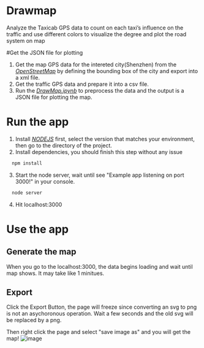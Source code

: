 # Drawmap
Analyze the Taxicab GPS data to count on each taxi’s influence on the traffic and use different colors to visualize the degree and plot the road system on map

#Get the JSON file for plotting
1. Get the map GPS data for the intereted city(Shenzhen) from the [*OpenStreetMap*](http://www.openstreetmap.org/export#map=13/22.5750/114.1050) by defining the bounding box of the city and export into a xml file.
2. Get the traffic GPS data and prepare it into a csv file.
3. Run the [*DrawMap.ipynb*](https://github.com/SarahDai/drawmap/blob/SarahDai-patch-1/DrawMap.ipynb) to preprocess the data and the output is a JSON file for plotting the map.

# Run the app

1. Install [*NODEJS*](https://nodejs.org/en/download/) first, select the version that matches your environment, then go to the directory of the project.
2. Install dependencies, you should finish this step without any issue
  
  ```sh
    npm install
  ```
  
3. Start the node server, wait until see "Example app listening on port 3000!" in your console.

  ```sh
    node server
  ```
4. Hit localhost:3000  

# Use the app
## Generate the map
When you go to the localhost:3000, the data begins loading and wait until map shows. It may take like 1 minitues.

## Export
Click the Export Button, the page will freeze since converting an svg to png is not an asychoronous operation.
Wait a few seconds and the old svg will be replaced by a png.

Then right click the page and select "save image as" and you will get the map!
![image](https://github.com/sbvictory/befit-workout/blob/master/readmeimages/login.jpg)

